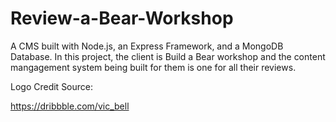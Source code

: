 # Review-a-Bear-Workshop
A CMS built with Node.js, an Express Framework, and a MongoDB Database. In this project, the client is Build a Bear workshop and the content mangagement system being built for them is one for all their reviews.

Logo Credit Source: 

https://dribbble.com/vic_bell
